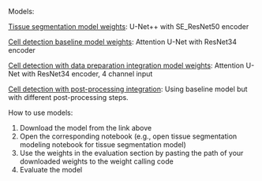 Models:

[Tissue segmentation model weights](https://drive.google.com/drive/folders/1N4dMbkNkbmT6gCFQOlgyMPP1awUWvzxD?usp=sharing): U-Net++ with SE_ResNet50 encoder

[Cell detection baseline model weights](https://drive.google.com/file/d/1KgVAe48TANG1iksj79P22WhubE5JjTmc/view?usp=sharing): Attention U-Net with ResNet34 encoder

[Cell detection with data preparation integration model weights](https://drive.google.com/drive/folders/1QZCg0h3hG0n_b72oTFa3tQXHZXLAN76W?usp=sharing): Attention U-Net with ResNet34 encoder, 4 channel input

[Cell detection with post-processing integration](https://drive.google.com/file/d/1KgVAe48TANG1iksj79P22WhubE5JjTmc/view?usp=sharing): Using baseline model but with different post-processing steps.

How to use models:

1. Download the model from the link above
2. Open the corresponding notebook (e.g., open tissue segmentation modeling notebook for tissue segmentation model)
3. Use the weights in the evaluation section by pasting the path of your downloaded weights to the weight calling code
4. Evaluate the model 
